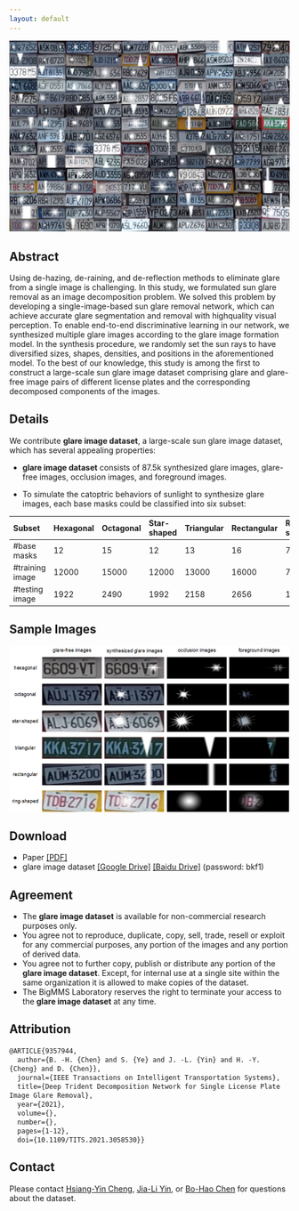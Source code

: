 ```yaml
---
layout: default
---
```


![](./figure/Demo.png)

## Abstract
Using de-hazing, de-raining, and de-reflection methods to eliminate glare from a single image is challenging. In this study, we formulated sun glare removal as an image decomposition problem. We solved this problem by developing a single-image-based sun glare removal network, which can achieve accurate glare segmentation and removal with highquality visual perception. To enable end-to-end discriminative learning in our network, we synthesized multiple glare images according to the glare image formation model. In the synthesis procedure, we randomly set the sun rays to have diversified sizes, shapes, densities, and positions in the aforementioned model. To the best of our knowledge, this study is among the first to construct a large-scale sun glare image dataset comprising glare and glare-free image pairs of different license plates and the corresponding decomposed components of the images.

## Details
We contribute **glare image dataset**, a large-scale sun glare image dataset, which has several appealing properties:

- **glare image dataset** consists of 87.5k synthesized glare images, glare-free images, occlusion images, and foreground images.

- To simulate the catoptric behaviors of sunlight to synthesize glare images, each base masks could be classified into six subset:

| Subset          | Hexagonal | Octagonal | Star-shaped | Triangular | Rectangular | Ring-shaped |
|:----------------|:----------|:----------|:------------|:-----------|:------------|:------------|
| #base masks     |       12  | 15  |12|13|16|7|
| #training image |    12000  | 15000|12000|13000|16000|7000|
| #testing image  |     1922  | 2490|1992|2158|2656|1162|

## Sample Images
<img src="./figure/sample.png" width="640" height="300" align="middle" />


## Download

* Paper [[PDF]](https://ieeexplore.ieee.org/document/9357944)
* glare image dataset [[Google Drive]](https://drive.google.com/drive/folders/1He7MLn-7Kcvdj6rJPpF50xR0e21vqQ0R?usp=sharing) [[Baidu Drive]](https://pan.baidu.com/s/1I4I2ge8uJfSciB-VeB2imw) (password: bkf1)

## Agreement
* The **glare image dataset** is available for non-commercial research purposes only.
* You agree not to reproduce, duplicate, copy, sell, trade, resell or exploit for any commercial purposes, any portion of the images and any portion of derived data.
* You agree not to further copy, publish or distribute any portion of the **glare image dataset**. Except, for internal use at a single site within the same organization it is allowed to make copies of the dataset.
* The BigMMS Laboratory reserves the right to terminate your access to the **glare image dataset** at any time.

## Attribution
```
@ARTICLE{9357944,
  author={B. -H. {Chen} and S. {Ye} and J. -L. {Yin} and H. -Y. {Cheng} and D. {Chen}},
  journal={IEEE Transactions on Intelligent Transportation Systems}, 
  title={Deep Trident Decomposition Network for Single License Plate Image Glare Removal}, 
  year={2021},
  volume={},
  number={},
  pages={1-12},
  doi={10.1109/TITS.2021.3058530}}
```

## Contact

Please contact [Hsiang-Yin Cheng](mailto:qwaszx841002@gmail.com), [Jia-Li Yin](mailto:jlyin@fzu.edu.cn), or [Bo-Hao Chen](mailto:bhchen@saturn.yzu.edu.tw) for questions about the dataset.
